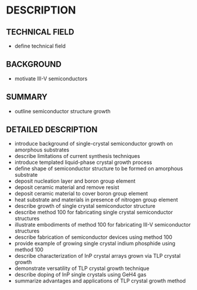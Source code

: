 # DESCRIPTION

## TECHNICAL FIELD

- define technical field

## BACKGROUND

- motivate III-V semiconductors

## SUMMARY

- outline semiconductor structure growth

## DETAILED DESCRIPTION

- introduce background of single-crystal semiconductor growth on amorphous substrates
- describe limitations of current synthesis techniques
- introduce templated liquid-phase crystal growth process
- define shape of semiconductor structure to be formed on amorphous substrate
- deposit nucleation layer and boron group element
- deposit ceramic material and remove resist
- deposit ceramic material to cover boron group element
- heat substrate and materials in presence of nitrogen group element
- describe growth of single crystal semiconductor structure
- describe method 100 for fabricating single crystal semiconductor structures
- illustrate embodiments of method 100 for fabricating III-V semiconductor structures
- describe fabrication of semiconductor devices using method 100
- provide example of growing single crystal indium phosphide using method 100
- describe characterization of InP crystal arrays grown via TLP crystal growth
- demonstrate versatility of TLP crystal growth technique
- describe doping of InP single crystals using GeH4 gas
- summarize advantages and applications of TLP crystal growth method

